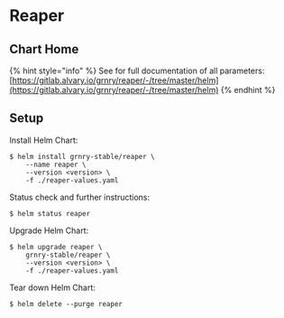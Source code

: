 # Reaper

## Chart Home

{% hint style="info" %}
See for full documentation of all parameters:  
[https://gitlab.alvary.io/grnry/reaper/-/tree/master/helm](https://gitlab.alvary.io/grnry/reaper/-/tree/master/helm)
{% endhint %}

## Setup

Install Helm Chart:

```
$ helm install grnry-stable/reaper \
    --name reaper \
    --version <version> \
    -f ./reaper-values.yaml
```

Status check and further instructions:

```text
$ helm status reaper
```

Upgrade Helm Chart: 

```text
$ helm upgrade reaper \
    grnry-stable/reaper \
    --version <version> \
    -f ./reaper-values.yaml
```

Tear down Helm Chart:

```text
$ helm delete --purge reaper
```

